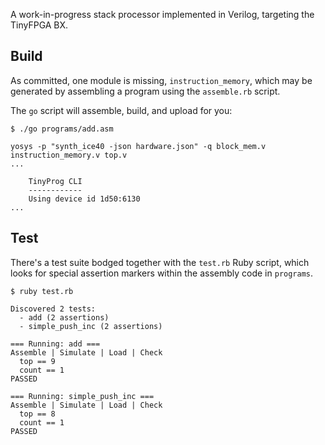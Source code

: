 A work-in-progress stack processor implemented in Verilog, targeting the TinyFPGA BX.

## Build

As committed, one module is missing, `instruction_memory`, which may be generated by assembling a
program using the `assemble.rb` script.

The `go` script will assemble, build, and upload for you:

```
$ ./go programs/add.asm

yosys -p "synth_ice40 -json hardware.json" -q block_mem.v instruction_memory.v top.v
...

    TinyProg CLI
    ------------
    Using device id 1d50:6130
...
```

## Test

There's a test suite bodged together with the `test.rb` Ruby script, which looks for special
assertion markers within the assembly code in `programs`.

```
$ ruby test.rb

Discovered 2 tests:
  - add (2 assertions)
  - simple_push_inc (2 assertions)

=== Running: add ===
Assemble | Simulate | Load | Check
  top == 9
  count == 1
PASSED

=== Running: simple_push_inc ===
Assemble | Simulate | Load | Check
  top == 8
  count == 1
PASSED
```
